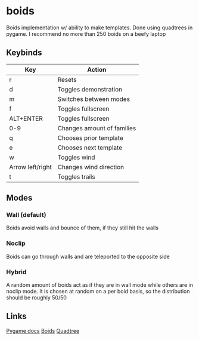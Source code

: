 # boids
Boids implementation w/ ability to make templates. Done using quadtrees in pygame. I recommend no more than 250 boids on a beefy laptop 

## Keybinds  
|Key|Action|
|---|------|
|r|Resets|
|d|Toggles demonstration|
|m|Switches between modes|
|f|Toggles fullscreen|
|ALT+ENTER|Toggles fullscreen|
|0-9|Changes amount of families|
|q|Chooses prior template|
|e|Chooses next template|
|w|Toggles wind|
|Arrow left/right|Changes wind direction|
|t|Toggles trails|

## Modes 
### Wall (default) 
Boids avoid walls and bounce of them, if they still hit the walls

### Noclip
Boids can go through walls and are teleported to the opposite side

### Hybrid
A random amount of boids act as if they are in wall mode while others are in noclip mode. It is chosen at random on a per boid basis, so the distribution should be roughly 50/50


## Links
[Pygame docs](https://www.pygame.org/docs/)
[Boids](https://en.wikipedia.org/wiki/Boids)
[Quadtree](https://en.wikipedia.org/wiki/Quadtree)
